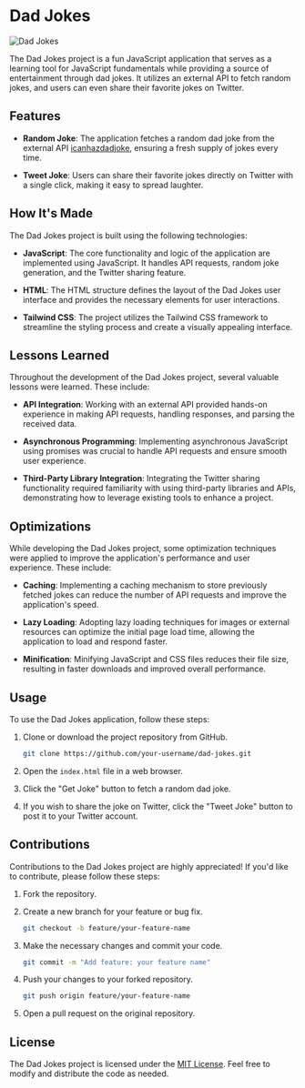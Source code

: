 # Dad Jokes

![Dad Jokes](images/dad-jokes.png)

The Dad Jokes project is a fun JavaScript application that serves as a learning tool for JavaScript fundamentals while providing a source of entertainment through dad jokes. It utilizes an external API to fetch random jokes, and users can even share their favorite jokes on Twitter.

## Features

- **Random Joke**: The application fetches a random dad joke from the external API [icanhazdadjoke](https://icanhazdadjoke.com/), ensuring a fresh supply of jokes every time.

- **Tweet Joke**: Users can share their favorite jokes directly on Twitter with a single click, making it easy to spread laughter.

## How It's Made

The Dad Jokes project is built using the following technologies:

- **JavaScript**: The core functionality and logic of the application are implemented using JavaScript. It handles API requests, random joke generation, and the Twitter sharing feature.

- **HTML**: The HTML structure defines the layout of the Dad Jokes user interface and provides the necessary elements for user interactions.

- **Tailwind CSS**: The project utilizes the Tailwind CSS framework to streamline the styling process and create a visually appealing interface.

## Lessons Learned

Throughout the development of the Dad Jokes project, several valuable lessons were learned. These include:

- **API Integration**: Working with an external API provided hands-on experience in making API requests, handling responses, and parsing the received data.

- **Asynchronous Programming**: Implementing asynchronous JavaScript using promises was crucial to handle API requests and ensure smooth user experience.

- **Third-Party Library Integration**: Integrating the Twitter sharing functionality required familiarity with using third-party libraries and APIs, demonstrating how to leverage existing tools to enhance a project.

## Optimizations

While developing the Dad Jokes project, some optimization techniques were applied to improve the application's performance and user experience. These include:

- **Caching**: Implementing a caching mechanism to store previously fetched jokes can reduce the number of API requests and improve the application's speed.

- **Lazy Loading**: Adopting lazy loading techniques for images or external resources can optimize the initial page load time, allowing the application to load and respond faster.

- **Minification**: Minifying JavaScript and CSS files reduces their file size, resulting in faster downloads and improved overall performance.

## Usage
To use the Dad Jokes application, follow these steps:

1. Clone or download the project repository from GitHub.

   ```bash
   git clone https://github.com/your-username/dad-jokes.git
   ```

2. Open the `index.html` file in a web browser.

3. Click the "Get Joke" button to fetch a random dad joke.

4. If you wish to share the joke on Twitter, click the "Tweet Joke" button to post it to your Twitter account.

## Contributions

Contributions to the Dad Jokes project are highly appreciated! If you'd like to contribute, please follow these steps:

1. Fork the repository.

2. Create a new branch for your feature or bug fix.

   ```bash
   git checkout -b feature/your-feature-name
   ```

3. Make the necessary changes and commit your code.

   ```bash
   git commit -m "Add feature: your feature name"
   ```

4. Push your changes to your forked repository.

   ```bash
   git push origin feature/your-feature-name
   ```

5. Open a pull request on the original repository.

## License

The Dad Jokes project is licensed under the [MIT License](LICENSE). Feel free to modify and distribute the code as needed.